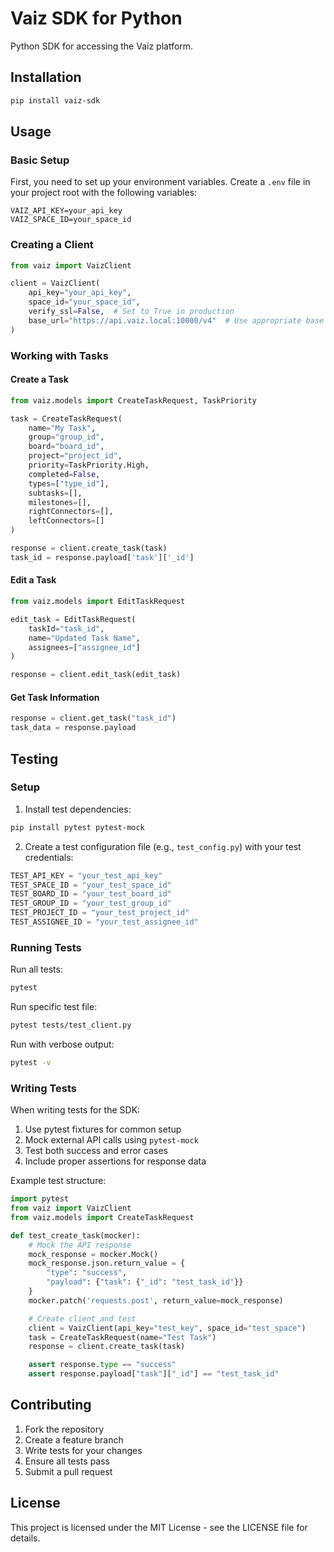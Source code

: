 # Vaiz SDK for Python

Python SDK for accessing the Vaiz platform.

## Installation

```bash
pip install vaiz-sdk
```

## Usage

### Basic Setup

First, you need to set up your environment variables. Create a `.env` file in your project root with the following variables:

```env
VAIZ_API_KEY=your_api_key
VAIZ_SPACE_ID=your_space_id
```

### Creating a Client

```python
from vaiz import VaizClient

client = VaizClient(
    api_key="your_api_key",
    space_id="your_space_id",
    verify_ssl=False,  # Set to True in production
    base_url="https://api.vaiz.local:10000/v4"  # Use appropriate base URL for your environment
)
```

### Working with Tasks

#### Create a Task

```python
from vaiz.models import CreateTaskRequest, TaskPriority

task = CreateTaskRequest(
    name="My Task",
    group="group_id",
    board="board_id",
    project="project_id",
    priority=TaskPriority.High,
    completed=False,
    types=["type_id"],
    subtasks=[],
    milestones=[],
    rightConnectors=[],
    leftConnectors=[]
)

response = client.create_task(task)
task_id = response.payload['task']['_id']
```

#### Edit a Task

```python
from vaiz.models import EditTaskRequest

edit_task = EditTaskRequest(
    taskId="task_id",
    name="Updated Task Name",
    assignees=["assignee_id"]
)

response = client.edit_task(edit_task)
```

#### Get Task Information

```python
response = client.get_task("task_id")
task_data = response.payload
```

## Testing

### Setup

1. Install test dependencies:

```bash
pip install pytest pytest-mock
```

2. Create a test configuration file (e.g., `test_config.py`) with your test credentials:

```python
TEST_API_KEY = "your_test_api_key"
TEST_SPACE_ID = "your_test_space_id"
TEST_BOARD_ID = "your_test_board_id"
TEST_GROUP_ID = "your_test_group_id"
TEST_PROJECT_ID = "your_test_project_id"
TEST_ASSIGNEE_ID = "your_test_assignee_id"
```

### Running Tests

Run all tests:

```bash
pytest
```

Run specific test file:

```bash
pytest tests/test_client.py
```

Run with verbose output:

```bash
pytest -v
```

### Writing Tests

When writing tests for the SDK:

1. Use pytest fixtures for common setup
2. Mock external API calls using `pytest-mock`
3. Test both success and error cases
4. Include proper assertions for response data

Example test structure:

```python
import pytest
from vaiz import VaizClient
from vaiz.models import CreateTaskRequest

def test_create_task(mocker):
    # Mock the API response
    mock_response = mocker.Mock()
    mock_response.json.return_value = {
        "type": "success",
        "payload": {"task": {"_id": "test_task_id"}}
    }
    mocker.patch('requests.post', return_value=mock_response)

    # Create client and test
    client = VaizClient(api_key="test_key", space_id="test_space")
    task = CreateTaskRequest(name="Test Task")
    response = client.create_task(task)

    assert response.type == "success"
    assert response.payload["task"]["_id"] == "test_task_id"
```

## Contributing

1. Fork the repository
2. Create a feature branch
3. Write tests for your changes
4. Ensure all tests pass
5. Submit a pull request

## License

This project is licensed under the MIT License - see the LICENSE file for details.
